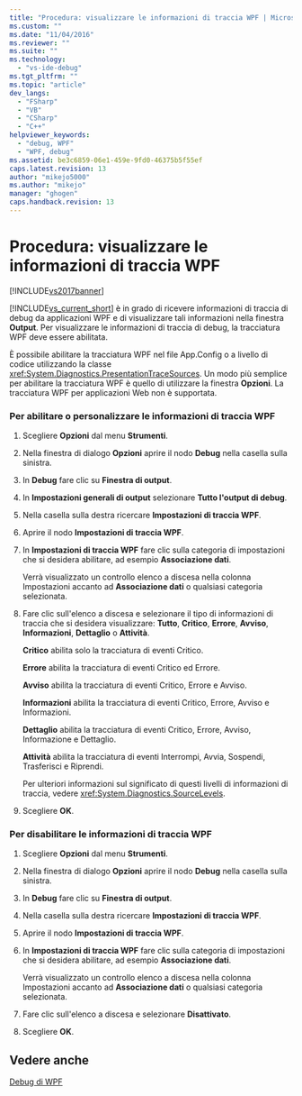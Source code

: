```yaml
---
title: "Procedura: visualizzare le informazioni di traccia WPF | Microsoft Docs"
ms.custom: ""
ms.date: "11/04/2016"
ms.reviewer: ""
ms.suite: ""
ms.technology: 
  - "vs-ide-debug"
ms.tgt_pltfrm: ""
ms.topic: "article"
dev_langs: 
  - "FSharp"
  - "VB"
  - "CSharp"
  - "C++"
helpviewer_keywords: 
  - "debug, WPF"
  - "WPF, debug"
ms.assetid: be3c6859-06e1-459e-9fd0-46375b5f55ef
caps.latest.revision: 13
author: "mikejo5000"
ms.author: "mikejo"
manager: "ghogen"
caps.handback.revision: 13
---
```

# Procedura: visualizzare le informazioni di traccia WPF
[!INCLUDE[vs2017banner](../code-quality/includes/vs2017banner.md)]

[!INCLUDE[vs_current_short](../code-quality/includes/vs_current_short_md.md)] è in grado di ricevere informazioni di traccia di debug da applicazioni WPF e di visualizzare tali informazioni nella finestra **Output**.  Per visualizzare le informazioni di traccia di debug, la tracciatura WPF deve essere abilitata.  
  
 È possibile abilitare la tracciatura WPF nel file App.Config o a livello di codice utilizzando la classe <xref:System.Diagnostics.PresentationTraceSources>.  Un modo più semplice per abilitare la tracciatura WPF è quello di utilizzare la finestra **Opzioni**.  La tracciatura WPF per applicazioni Web non è supportata.  
  
### Per abilitare o personalizzare le informazioni di traccia WPF  
  
1.  Scegliere **Opzioni** dal menu **Strumenti**.  
  
2.  Nella finestra di dialogo **Opzioni** aprire il nodo **Debug** nella casella sulla sinistra.  
  
3.  In **Debug** fare clic su **Finestra di output**.  
  
4.  In **Impostazioni generali di output** selezionare **Tutto l'output di debug**.  
  
5.  Nella casella sulla destra ricercare **Impostazioni di traccia WPF**.  
  
6.  Aprire il nodo **Impostazioni di traccia WPF**.  
  
7.  In **Impostazioni di traccia WPF** fare clic sulla categoria di impostazioni che si desidera abilitare, ad esempio **Associazione dati**.  
  
     Verrà visualizzato un controllo elenco a discesa nella colonna Impostazioni accanto ad **Associazione dati** o qualsiasi categoria selezionata.  
  
8.  Fare clic sull'elenco a discesa e selezionare il tipo di informazioni di traccia che si desidera visualizzare: **Tutto**, **Critico**, **Errore**, **Avviso**, **Informazioni**, **Dettaglio** o **Attività**.  
  
     **Critico** abilita solo la tracciatura di eventi Critico.  
  
     **Errore** abilita la tracciatura di eventi Critico ed Errore.  
  
     **Avviso** abilita la tracciatura di eventi Critico, Errore e Avviso.  
  
     **Informazioni** abilita la tracciatura di eventi Critico, Errore, Avviso e Informazioni.  
  
     **Dettaglio** abilita la tracciatura di eventi Critico, Errore, Avviso, Informazione e Dettaglio.  
  
     **Attività** abilita la tracciatura di eventi Interrompi, Avvia, Sospendi, Trasferisci e Riprendi.  
  
     Per ulteriori informazioni sul significato di questi livelli di informazioni di traccia, vedere <xref:System.Diagnostics.SourceLevels>.  
  
9. Scegliere **OK**.  
  
### Per disabilitare le informazioni di traccia WPF  
  
1.  Scegliere **Opzioni** dal menu **Strumenti**.  
  
2.  Nella finestra di dialogo **Opzioni** aprire il nodo **Debug** nella casella sulla sinistra.  
  
3.  In **Debug** fare clic su **Finestra di output**.  
  
4.  Nella casella sulla destra ricercare **Impostazioni di traccia WPF**.  
  
5.  Aprire il nodo **Impostazioni di traccia WPF**.  
  
6.  In **Impostazioni di traccia WPF** fare clic sulla categoria di impostazioni che si desidera abilitare, ad esempio **Associazione dati**.  
  
     Verrà visualizzato un controllo elenco a discesa nella colonna Impostazioni accanto ad **Associazione dati** o qualsiasi categoria selezionata.  
  
7.  Fare clic sull'elenco a discesa e selezionare **Disattivato**.  
  
8.  Scegliere **OK**.  
  
## Vedere anche  
 [Debug di WPF](../debugger/debugging-wpf.md)
